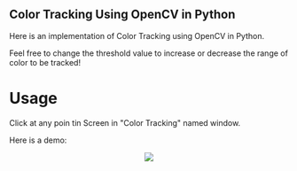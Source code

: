 ## Color Tracking Using OpenCV in Python

Here is an implementation of Color Tracking using OpenCV in Python.

Feel free to change the threshold value to increase or decrease the range of color to be tracked!

# Usage
Click at any poin tin Screen in "Color Tracking" named window.

Here is a demo:

<p align="center"> <img src="color_tracking_demo.gif"/> </p>

